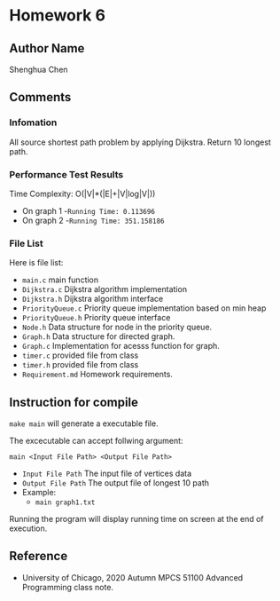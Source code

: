 # Homework 6

## Author Name
Shenghua Chen

## Comments
### Infomation
All source shortest path problem by applying Dijkstra. Return 10 longest path.

### Performance Test Results
Time Complexity: O(|V|*(|E|+|V|log|V|))

- On graph 1
  -``Running Time: 0.113696``
- On graph 2
  -``Running Time: 351.158186``


### File List
Here is file list:
- ``main.c`` main function
- ``Dijkstra.c`` Dijkstra algorithm implementation
- ``Dijkstra.h`` Dijkstra algorithm interface
- ``PriorityQueue.c`` Priority queue implementation based on min heap
- ``PriorityQueue.h`` Priority queue interface
- ``Node.h`` Data structure for node in the priority queue.
- ``Graph.h`` Data structure for directed graph.
- ``Graph.c`` Implementation for acesss function for graph.
- ``timer.c`` provided file from class
- ``timer.h`` provided file from class
- ``Requirement.md`` Homework requirements.

## Instruction for compile
``make main`` will generate a executable file.

The excecutable can accept follwing argument:
```
main <Input File Path> <Output File Path>
```
- `Input File Path` The input file of vertices data
- `Output File Path` The output file of longest 10 path
- Example:
  - ``main graph1.txt``

Running the program will display running time on screen at the end of execution.

## Reference
- University of Chicago, 2020 Autumn MPCS 51100 Advanced Programming class note.